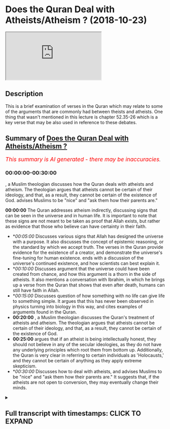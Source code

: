 # Does the Quran Deal with Atheists/Atheism ? (2018-10-23)

<iframe loading='lazy' allow='autoplay' src='https://www.youtube.com/embed/Ld8WACThegs'></iframe>

## Description

This is a brief examination of verses in the Quran which may relate to some of the arguments that are commonly had between theists and atheists. One thing that wasn't mentioned in this lecture is chapter 52.35-26 which is a key verse that may be also used in reference to these debates.

## Summary of [Does the Quran Deal with Atheists/Atheism ?](https://www.youtube.com/watch?v=Ld8WACThegs)


*<span style="color:red; font-size:125%">This summary is AI generated - there may be inaccuracies</span>. [](/)*

### <a onclick="modifyYTiframeseektime('0')">00:00:00-00:30:00</a>

, a Muslim theologian discusses how the Quran deals with atheists and atheism. The theologian argues that atheists cannot be certain of their ideology, and that, as a result, they cannot be certain of the existence of God.  advises Muslims to be "nice" and "ask them how their parents are."

**<a onclick="modifyYTiframeseektime('0')">00:00:00</a>** The Quran addresses atheism indirectly, discussing signs that can be seen in the universe and in human life. It is important to note that these signs are not meant to be taken as proof that Allah exists, but rather as evidence that those who believe can have certainty in their faith.
* **<a onclick="modifyYTiframeseektime('300')">00:05:00</a>* Discusses various signs that Allah has designed the universe with a purpose. It also discusses the concept of epistemic reasoning, or the standard by which we accept truth. The verses in the Quran provide evidence for the existence of a creator, and demonstrate the universe's fine-tuning for human existence.  ends with a discussion of the universe's continued existence, and how scientists can best explain it.
* **<a onclick="modifyYTiframeseektime('600')">00:10:00</a>* Discusses argument that the universe could have been created from chance, and how this argument is a thorn in the side of atheists. It also mentions a conversation with Ibrahim, in which he brings up a verse from the Quran that shows that even after death, humans can still have faith in Allah.
* **<a onclick="modifyYTiframeseektime('900')">00:15:00</a>* Discusses question of how something with no life can give life to something simple. It argues that this has never been observed in physics turning into biology in this way, and cites examples of arguments found in the Quran.
* **<a onclick="modifyYTiframeseektime('1200')">00:20:00</a>** , a Muslim theologian discusses the Quran's treatment of atheists and atheism. The theologian argues that atheists cannot be certain of their ideology, and that, as a result, they cannot be certain of the existence of God.
* **<a onclick="modifyYTiframeseektime('1500')">00:25:00</a>** argues that if an atheist is being intellectually honest, they should not believe in any of the secular ideologies, as they do not have any underlying principles which root them from bottom up. Additionally, the Quran is very clear in referring to certain individuals as 'Holocausts,' and they cannot be certain of anything as they apply extreme skepticism.
* **<a onclick="modifyYTiframeseektime('1800')">00:30:00</a>* Discusses how to deal with atheists, and advises Muslims to be "nice" and "ask them how their parents are." It suggests that, if the atheists are not open to conversion, they may eventually change their minds.

<details><summary><h2>Full transcript with timestamps: CLICK TO EXPAND</h2></summary>

<a onclick="modifyYTiframeseektime('0')">0:00:00</a> I will let him initiate on your regime  
<a onclick="modifyYTiframeseektime('8')">0:00:08</a> bismillah man you know him  
<a onclick="modifyYTiframeseektime('12')">0:00:12</a> huh me  
<a onclick="modifyYTiframeseektime('13')">0:00:13</a> [Music]  
<a onclick="modifyYTiframeseektime('16')">0:00:16</a> Johnse Nikita wa min allahi allah Z's in  
<a onclick="modifyYTiframeseektime('20')">0:00:20</a> hockey in he somehow art even of dieting  
<a onclick="modifyYTiframeseektime('29')">0:00:29</a> in a fearful  
<a onclick="modifyYTiframeseektime('33')">0:00:33</a> [Music]  
<a onclick="modifyYTiframeseektime('37')">0:00:37</a> I'm assuming  
<a onclick="modifyYTiframeseektime('42')">0:00:42</a> but in our economy in what in a Finland  
<a onclick="modifyYTiframeseektime('52')">0:00:52</a> even  
<a onclick="modifyYTiframeseektime('56')">0:00:56</a> John Allah whom unisom  
<a onclick="modifyYTiframeseektime('61')">0:01:01</a> mm-hmm  
<a onclick="modifyYTiframeseektime('63')">0:01:03</a> ah having a party huh ah terrific  
<a onclick="modifyYTiframeseektime('70')">0:01:10</a> what else refer to me till cotton law in  
<a onclick="modifyYTiframeseektime('79')">0:01:19</a> a true Harley come in hot Fabiana  
<a onclick="modifyYTiframeseektime('84')">0:01:24</a> Haditha hmm you know usually when we do  
<a onclick="modifyYTiframeseektime('94')">0:01:34</a> debates with atheists when we talk to  
<a onclick="modifyYTiframeseektime('99')">0:01:39</a> atheists we use very mechanical  
<a onclick="modifyYTiframeseektime('102')">0:01:42</a> reasoning sometimes and we we're going  
<a onclick="modifyYTiframeseektime('104')">0:01:44</a> to straight arguments you know we're  
<a onclick="modifyYTiframeseektime('107')">0:01:47</a> going to cosmological argument  
<a onclick="modifyYTiframeseektime('109')">0:01:49</a> teleological argument fine-tuning  
<a onclick="modifyYTiframeseektime('111')">0:01:51</a> argument contingency argument  
<a onclick="modifyYTiframeseektime('113')">0:01:53</a> ontological argument and we're just  
<a onclick="modifyYTiframeseektime('117')">0:01:57</a> hoping wait give them one argument after  
<a onclick="modifyYTiframeseektime('120')">0:02:00</a> the other and hope and wait to see how  
<a onclick="modifyYTiframeseektime('122')">0:02:02</a> they will respond to the arguments and  
<a onclick="modifyYTiframeseektime('123')">0:02:03</a> to be honest with you from my experience  
<a onclick="modifyYTiframeseektime('126')">0:02:06</a> sometimes it can be quite positive not  
<a onclick="modifyYTiframeseektime('129')">0:02:09</a> to say that these arguments are not good  
<a onclick="modifyYTiframeseektime('131')">0:02:11</a> arguments now these arguments are not  
<a onclick="modifyYTiframeseektime('134')">0:02:14</a> effective arguments or even that those  
<a onclick="modifyYTiframeseektime('137')">0:02:17</a> arguments are not true arguments but the  
<a onclick="modifyYTiframeseektime('141')">0:02:21</a> point is this is that what I've noticed  
<a onclick="modifyYTiframeseektime('143')">0:02:23</a> is I've been paying more attention to  
<a onclick="modifyYTiframeseektime('145')">0:02:25</a> the Quran and how the Quran whether  
<a onclick="modifyYTiframeseektime('149')">0:02:29</a> directly or indirectly addresses atheism  
<a onclick="modifyYTiframeseektime('156')">0:02:36</a> now I don't think it's fair to say that  
<a onclick="modifyYTiframeseektime('159')">0:02:39</a> the Quran specifies or addresses  
<a onclick="modifyYTiframeseektime('163')">0:02:43</a> atheists in any part of the Quran why  
<a onclick="modifyYTiframeseektime('167')">0:02:47</a> how comes when the Quran addresses  
<a onclick="modifyYTiframeseektime('170')">0:02:50</a> Christians Jews Muslims and people  
<a onclick="modifyYTiframeseektime('173')">0:02:53</a> directly how comes a loss of hannover  
<a onclick="modifyYTiframeseektime('176')">0:02:56</a> Allah does not choose atheists and talk  
<a onclick="modifyYTiframeseektime('178')">0:02:58</a> to them because they don't they claim  
<a onclick="modifyYTiframeseektime('180')">0:03:00</a> not to believe in him so it's not  
<a onclick="modifyYTiframeseektime('183')">0:03:03</a> something which jani they would pay  
<a onclick="modifyYTiframeseektime('186')">0:03:06</a> particular attention to so Allah  
<a onclick="modifyYTiframeseektime('189')">0:03:09</a> Subhanahu WA Ta'ala is far above and  
<a onclick="modifyYTiframeseektime('192')">0:03:12</a> beyond  
<a onclick="modifyYTiframeseektime('194')">0:03:14</a> lowering himself to that kind of a  
<a onclick="modifyYTiframeseektime('198')">0:03:18</a> discourse so instead of looking at where  
<a onclick="modifyYTiframeseektime('204')">0:03:24</a> in the Quran atheists are addressed  
<a onclick="modifyYTiframeseektime('208')">0:03:28</a> because I can tell you they're not  
<a onclick="modifyYTiframeseektime('209')">0:03:29</a> addressed in the second person at all in  
<a onclick="modifyYTiframeseektime('212')">0:03:32</a> the Quran I looked at in the Quran where  
<a onclick="modifyYTiframeseektime('218')">0:03:38</a> atheism maybe indirectly address and I  
<a onclick="modifyYTiframeseektime('221')">0:03:41</a> thought about these ayats that I've just  
<a onclick="modifyYTiframeseektime('223')">0:03:43</a> recited this isn't sort of the jet here  
<a onclick="modifyYTiframeseektime('226')">0:03:46</a> chapter 45 of the Quran and I just  
<a onclick="modifyYTiframeseektime('230')">0:03:50</a> wanted to spend a little bit of time  
<a onclick="modifyYTiframeseektime('234')">0:03:54</a> going through some of those verses  
<a onclick="modifyYTiframeseektime('236')">0:03:56</a> because they're quite interesting so  
<a onclick="modifyYTiframeseektime('240')">0:04:00</a> allah subhanaw taala says in Nephi  
<a onclick="modifyYTiframeseektime('244')">0:04:04</a> similar to a lot Lyautey in limit  
<a onclick="modifyYTiframeseektime('246')">0:04:06</a> meaning that for surely in the heavens  
<a onclick="modifyYTiframeseektime('250')">0:04:10</a> in the earth there are signs for those  
<a onclick="modifyYTiframeseektime('255')">0:04:15</a> who believe what are these signs  
<a onclick="modifyYTiframeseektime('262')">0:04:22</a> so Allah continues he says well he Hulka  
<a onclick="modifyYTiframeseektime('265')">0:04:25</a> come and in your own creation when I a  
<a onclick="modifyYTiframeseektime('268')">0:04:28</a> both women dead but him and whatever  
<a onclick="modifyYTiframeseektime('272')">0:04:32</a> creatures are scattered around the earth  
<a onclick="modifyYTiframeseektime('276')">0:04:36</a> area to nikomia P noon there are signs  
<a onclick="modifyYTiframeseektime('279')">0:04:39</a> for those individuals who have certainty  
<a onclick="modifyYTiframeseektime('282')">0:04:42</a> yakeen work till I feel alien aha and  
<a onclick="modifyYTiframeseektime('287')">0:04:47</a> the alteration of day and night  
<a onclick="modifyYTiframeseektime('294')">0:04:54</a> celestial a Leo in the heart is  
<a onclick="modifyYTiframeseektime('295')">0:04:55</a> important and I'll come to in a second  
<a onclick="modifyYTiframeseektime('297')">0:04:57</a> because we're going from the biological  
<a onclick="modifyYTiframeseektime('299')">0:04:59</a> to the cosmological and I want you to  
<a onclick="modifyYTiframeseektime('302')">0:05:02</a> bear that in mind okay when I enter a  
<a onclick="modifyYTiframeseektime('305')">0:05:05</a> lot - mie mie risk and what Allah has  
<a onclick="modifyYTiframeseektime('308')">0:05:08</a> sent down from the heavens from  
<a onclick="modifyYTiframeseektime('310')">0:05:10</a> provision for a heavy hill of the body  
<a onclick="modifyYTiframeseektime('314')">0:05:14</a> motya so he raised the earth after his  
<a onclick="modifyYTiframeseektime('317')">0:05:17</a> death was a three Fria and the  
<a onclick="modifyYTiframeseektime('319')">0:05:19</a> alternating winds I add two new home in  
<a onclick="modifyYTiframeseektime('324')">0:05:24</a> yah Kiran this this time the operational  
<a onclick="modifyYTiframeseektime('326')">0:05:26</a> word here is yaki loon  
<a onclick="modifyYTiframeseektime('327')">0:05:27</a> there are signs for those individuals  
<a onclick="modifyYTiframeseektime('329')">0:05:29</a> who have Aqil intelligence intellect  
<a onclick="modifyYTiframeseektime('336')">0:05:36</a> till care to law these are the signs of  
<a onclick="modifyYTiframeseektime('339')">0:05:39</a> allah net through holly cable Huck we  
<a onclick="modifyYTiframeseektime('343')">0:05:43</a> narrate them to you in truth and this is  
<a onclick="modifyYTiframeseektime('346')">0:05:46</a> a very powerful part of the vessel Allah  
<a onclick="modifyYTiframeseektime('349')">0:05:49</a> Allah is very powerful  
<a onclick="modifyYTiframeseektime('350')">0:05:50</a> ferbiere hadith so after what speech  
<a onclick="modifyYTiframeseektime('354')">0:05:54</a> after Allah bad Allah well IIT human  
<a onclick="modifyYTiframeseektime('358')">0:05:58</a> wound after what speech after Allah and  
<a onclick="modifyYTiframeseektime('362')">0:06:02</a> his signs will they believe now this  
<a onclick="modifyYTiframeseektime('366')">0:06:06</a> really struck me because its reasoning  
<a onclick="modifyYTiframeseektime('370')">0:06:10</a> to what you call epistemic reasoning now  
<a onclick="modifyYTiframeseektime('374')">0:06:14</a> what do I mean by this is the question  
<a onclick="modifyYTiframeseektime('376')">0:06:16</a> is what standard of truth are you going  
<a onclick="modifyYTiframeseektime('381')">0:06:21</a> to accept because people believe in  
<a onclick="modifyYTiframeseektime('386')">0:06:26</a> things on a daily basis we have beliefs  
<a onclick="modifyYTiframeseektime('389')">0:06:29</a> philosophers use the word belief to  
<a onclick="modifyYTiframeseektime('394')">0:06:34</a> reference our thoughts and it's  
<a onclick="modifyYTiframeseektime('397')">0:06:37</a> correspondence with reality this is  
<a onclick="modifyYTiframeseektime('399')">0:06:39</a> believe this is what Bertrand Russell  
<a onclick="modifyYTiframeseektime('400')">0:06:40</a> wrote in his book the problems with  
<a onclick="modifyYTiframeseektime('402')">0:06:42</a> philosophies everyone has some kind of  
<a onclick="modifyYTiframeseektime('405')">0:06:45</a> belief it can be true belief and it can  
<a onclick="modifyYTiframeseektime('407')">0:06:47</a> be false belief it does not necessarily  
<a onclick="modifyYTiframeseektime('409')">0:06:49</a> mean that if you have belief that you  
<a onclick="modifyYTiframeseektime('413')">0:06:53</a> must be a religious person for example  
<a onclick="modifyYTiframeseektime('415')">0:06:55</a> or someone who is who believes in  
<a onclick="modifyYTiframeseektime('417')">0:06:57</a> metaphysical realities the verses though  
<a onclick="modifyYTiframeseektime('421')">0:07:01</a> are very powerful because they reference  
<a onclick="modifyYTiframeseektime('424')">0:07:04</a> teleological realities what does this  
<a onclick="modifyYTiframeseektime('427')">0:07:07</a> mean they reference the fact that Allah  
<a onclick="modifyYTiframeseektime('432')">0:07:12</a> subhana WA Ta'ala has created things and  
<a onclick="modifyYTiframeseektime('434')">0:07:14</a> he has made them he has tailored them to  
<a onclick="modifyYTiframeseektime('439')">0:07:19</a> human use in other words not only is the  
<a onclick="modifyYTiframeseektime('444')">0:07:24</a> universe find tuned  
<a onclick="modifyYTiframeseektime('446')">0:07:26</a> fine-tuned for human existence which is  
<a onclick="modifyYTiframeseektime('452')">0:07:32</a> an argument very much used by every  
<a onclick="modifyYTiframeseektime('455')">0:07:35</a> theist that wants to argue their case is  
<a onclick="modifyYTiframeseektime('457')">0:07:37</a> one of the most powerful arguments  
<a onclick="modifyYTiframeseektime('460')">0:07:40</a> not only is that the case though but the  
<a onclick="modifyYTiframeseektime('465')">0:07:45</a> things that the universe exhibits are  
<a onclick="modifyYTiframeseektime('468')">0:07:48</a> useful to the living creatures within  
<a onclick="modifyYTiframeseektime('473')">0:07:53</a> them so there is a reciprocal  
<a onclick="modifyYTiframeseektime('476')">0:07:56</a> relationship between the biological  
<a onclick="modifyYTiframeseektime('478')">0:07:58</a> living creatures and the cosmological  
<a onclick="modifyYTiframeseektime('482')">0:08:02</a> inanimate celestial bodies Allah is  
<a onclick="modifyYTiframeseektime('488')">0:08:08</a> showing us look alternating winds look  
<a onclick="modifyYTiframeseektime('490')">0:08:10</a> at this all of these things how can you  
<a onclick="modifyYTiframeseektime('492')">0:08:12</a> explain this and Allah he says something  
<a onclick="modifyYTiframeseektime('495')">0:08:15</a> beautiful and another verse he says  
<a onclick="modifyYTiframeseektime('498')">0:08:18</a> Allah Allah the acid I could lay in  
<a onclick="modifyYTiframeseektime('500')">0:08:20</a> Holika Oh Hulk life is to Christ he is  
<a onclick="modifyYTiframeseektime('505')">0:08:25</a> the one who perfected everything in the  
<a onclick="modifyYTiframeseektime('511')">0:08:31</a> creation and this means to say look at  
<a onclick="modifyYTiframeseektime('518')">0:08:38</a> it look at the creation number one point  
<a onclick="modifyYTiframeseektime('522')">0:08:42</a> number one the fact that the creation  
<a onclick="modifyYTiframeseektime('526')">0:08:46</a> exists and is maintained how is this  
<a onclick="modifyYTiframeseektime('531')">0:08:51</a> explained how can this best be explained  
<a onclick="modifyYTiframeseektime('536')">0:08:56</a> now the complexity of the universe is  
<a onclick="modifyYTiframeseektime('538')">0:08:58</a> not just the first thing we can cite  
<a onclick="modifyYTiframeseektime('540')">0:09:00</a> because someone said well complexity  
<a onclick="modifyYTiframeseektime('541')">0:09:01</a> depends on your definition of complex we  
<a onclick="modifyYTiframeseektime('545')">0:09:05</a> will say the order exhibited in the  
<a onclick="modifyYTiframeseektime('551')">0:09:11</a> universe and this is what the officer on  
<a onclick="modifyYTiframeseektime('555')">0:09:15</a> say of this verse then is on the order  
<a onclick="modifyYTiframeseektime('561')">0:09:21</a> of the universe and the fact that there  
<a onclick="modifyYTiframeseektime('567')">0:09:27</a> is a harmonious relationship between  
<a onclick="modifyYTiframeseektime('570')">0:09:30</a> different aspects of the universe such  
<a onclick="modifyYTiframeseektime('572')">0:09:32</a> that and this is an important point the  
<a onclick="modifyYTiframeseektime('575')">0:09:35</a> universe continues to exist underline  
<a onclick="modifyYTiframeseektime('578')">0:09:38</a> this point the universe continues to  
<a onclick="modifyYTiframeseektime('580')">0:09:40</a> exist this is the question that needs to  
<a onclick="modifyYTiframeseektime('585')">0:09:45</a> be asked in other words how comes the  
<a onclick="modifyYTiframeseektime('589')">0:09:49</a> universe continues to exist  
<a onclick="modifyYTiframeseektime('592')">0:09:52</a> how can we best explain the fact that  
<a onclick="modifyYTiframeseektime('596')">0:09:56</a> the universe continues to exist because  
<a onclick="modifyYTiframeseektime('600')">0:10:00</a> we know from physics and other  
<a onclick="modifyYTiframeseektime('604')">0:10:04</a> disciplines and this is actually almost  
<a onclick="modifyYTiframeseektime('608')">0:10:08</a> concise is almost agreed-upon from all  
<a onclick="modifyYTiframeseektime('610')">0:10:10</a> sides that the chances of the universe  
<a onclick="modifyYTiframeseektime('617')">0:10:17</a> existing from chance are literally zero  
<a onclick="modifyYTiframeseektime('621')">0:10:21</a> and obviously Martin Rees has written a  
<a onclick="modifyYTiframeseektime('623')">0:10:23</a> book just six numbers many different  
<a onclick="modifyYTiframeseektime('626')">0:10:26</a> things have been written on this which  
<a onclick="modifyYTiframeseektime('628')">0:10:28</a> show literally that the forces of the  
<a onclick="modifyYTiframeseektime('632')">0:10:32</a> universe the gravitational force the  
<a onclick="modifyYTiframeseektime('635')">0:10:35</a> electromagnetic force the strong nuclear  
<a onclick="modifyYTiframeseektime('638')">0:10:38</a> force the weak nuclear force had these  
<a onclick="modifyYTiframeseektime('640')">0:10:40</a> things been adjusted even in a minor way  
<a onclick="modifyYTiframeseektime('648')">0:10:48</a> the universe would not continue to exist  
<a onclick="modifyYTiframeseektime('652')">0:10:52</a> because the fine-tuning argument is that  
<a onclick="modifyYTiframeseektime('655')">0:10:55</a> the universe allows life to exist and  
<a onclick="modifyYTiframeseektime('659')">0:10:59</a> there is a very narrow life permitting  
<a onclick="modifyYTiframeseektime('662')">0:11:02</a> range and that had any of those things  
<a onclick="modifyYTiframeseektime('667')">0:11:07</a> that I had aforementioned been any  
<a onclick="modifyYTiframeseektime('668')">0:11:08</a> different then the universe simply  
<a onclick="modifyYTiframeseektime('671')">0:11:11</a> wouldn't exist and there would be no  
<a onclick="modifyYTiframeseektime('673')">0:11:13</a> life on the universe so there are two  
<a onclick="modifyYTiframeseektime('675')">0:11:15</a> things to question why does the universe  
<a onclick="modifyYTiframeseektime('678')">0:11:18</a> continue to exist  
<a onclick="modifyYTiframeseektime('679')">0:11:19</a> despite the chances of it not existing  
<a onclick="modifyYTiframeseektime('686')">0:11:26</a> being Infanta stably small and how could  
<a onclick="modifyYTiframeseektime('690')">0:11:30</a> and why does the universe allow life to  
<a onclick="modifyYTiframeseektime('693')">0:11:33</a> exist now these are the classical  
<a onclick="modifyYTiframeseektime('695')">0:11:35</a> arguments that we use and this is more  
<a onclick="modifyYTiframeseektime('698')">0:11:38</a> like the fine-tuning argument but it is  
<a onclick="modifyYTiframeseektime('701')">0:11:41</a> connected to the Quranic discourse it is  
<a onclick="modifyYTiframeseektime('705')">0:11:45</a> connected to the Quranic discourse  
<a onclick="modifyYTiframeseektime('707')">0:11:47</a> because the question is how can you best  
<a onclick="modifyYTiframeseektime('712')">0:11:52</a> explain this now Allah it takes more  
<a onclick="modifyYTiframeseektime('717')">0:11:57</a> faith to believe that the universe came  
<a onclick="modifyYTiframeseektime('722')">0:12:02</a> from chance than it does to believe  
<a onclick="modifyYTiframeseektime('725')">0:12:05</a> that there was some intelligence behind  
<a onclick="modifyYTiframeseektime('727')">0:12:07</a> it let me tell you something I've spent  
<a onclick="modifyYTiframeseektime('731')">0:12:11</a> a lot of time reading books on this  
<a onclick="modifyYTiframeseektime('734')">0:12:14</a> topic and to be honest with you the most  
<a onclick="modifyYTiframeseektime('738')">0:12:18</a> I would say powerful or I wouldn't even  
<a onclick="modifyYTiframeseektime('742')">0:12:22</a> call it that to be honest with you  
<a onclick="modifyYTiframeseektime('744')">0:12:24</a> but the most vehement opposition to this  
<a onclick="modifyYTiframeseektime('749')">0:12:29</a> kind of argument comes from a man called  
<a onclick="modifyYTiframeseektime('750')">0:12:30</a> David Hume now he was a philosopher  
<a onclick="modifyYTiframeseektime('753')">0:12:33</a> Scottish philosopher and he said but  
<a onclick="modifyYTiframeseektime('755')">0:12:35</a> hold on this is was his argument and by  
<a onclick="modifyYTiframeseektime('757')">0:12:37</a> the way he is one of the heavyweights of  
<a onclick="modifyYTiframeseektime('760')">0:12:40</a> the Enlightenment period so we're not  
<a onclick="modifyYTiframeseektime('761')">0:12:41</a> talking about Richard Dawkins and  
<a onclick="modifyYTiframeseektime('764')">0:12:44</a> Christopher Hitchens which literally  
<a onclick="modifyYTiframeseektime('766')">0:12:46</a> would be little boys in the school of  
<a onclick="modifyYTiframeseektime('768')">0:12:48</a> David Hume little boys little boys we're  
<a onclick="modifyYTiframeseektime('771')">0:12:51</a> talking about David Hume himself so what  
<a onclick="modifyYTiframeseektime('775')">0:12:55</a> did he say how did he how did he confute  
<a onclick="modifyYTiframeseektime('777')">0:12:57</a> to this hypothesis he said look he said  
<a onclick="modifyYTiframeseektime('781')">0:13:01</a> yeah I understand what you're saying but  
<a onclick="modifyYTiframeseektime('784')">0:13:04</a> the universe could have been created  
<a onclick="modifyYTiframeseektime('785')">0:13:05</a> from chance and then he realized what he  
<a onclick="modifyYTiframeseektime('789')">0:13:09</a> was saying was a little bit far-fetched  
<a onclick="modifyYTiframeseektime('790')">0:13:10</a> and he said and even if it wasn't  
<a onclick="modifyYTiframeseektime('793')">0:13:13</a> created by chance how can you make a  
<a onclick="modifyYTiframeseektime('796')">0:13:16</a> logical leap and say that God is the one  
<a onclick="modifyYTiframeseektime('799')">0:13:19</a> who intelligently designed the universe  
<a onclick="modifyYTiframeseektime('802')">0:13:22</a> okay fine you don't need to call him God  
<a onclick="modifyYTiframeseektime('804')">0:13:24</a> call him whatever you want the entity  
<a onclick="modifyYTiframeseektime('806')">0:13:26</a> the thing you still have a problem here  
<a onclick="modifyYTiframeseektime('809')">0:13:29</a> then he said but then how can you  
<a onclick="modifyYTiframeseektime('812')">0:13:32</a> explain the evil in the world you say  
<a onclick="modifyYTiframeseektime('816')">0:13:36</a> listen we're not talking about morals  
<a onclick="modifyYTiframeseektime('817')">0:13:37</a> here we're talking about organization  
<a onclick="modifyYTiframeseektime('820')">0:13:40</a> and physics and laws of nature so really  
<a onclick="modifyYTiframeseektime('825')">0:13:45</a> and truly and to be honest with you even  
<a onclick="modifyYTiframeseektime('826')">0:13:46</a> David Hume was refuted by his  
<a onclick="modifyYTiframeseektime('830')">0:13:50</a> contemporaries on this this is a thorn  
<a onclick="modifyYTiframeseektime('833')">0:13:53</a> in the side of this is this argument  
<a onclick="modifyYTiframeseektime('837')">0:13:57</a> here it says very simple I can look at  
<a onclick="modifyYTiframeseektime('839')">0:13:59</a> the design subhanAllah very simple look  
<a onclick="modifyYTiframeseektime('841')">0:14:01</a> Fallujah Russell Harriman photo go look  
<a onclick="modifyYTiframeseektime('844')">0:14:04</a> again do you see any gaps in creation do  
<a onclick="modifyYTiframeseektime('847')">0:14:07</a> you see any this is a very simple  
<a onclick="modifyYTiframeseektime('849')">0:14:09</a> argument but as one which is well is a  
<a onclick="modifyYTiframeseektime('852')">0:14:12</a> thorn in the side of atheists and they  
<a onclick="modifyYTiframeseektime('856')">0:14:16</a> cannot deal with it  
<a onclick="modifyYTiframeseektime('858')">0:14:18</a> now this is one thing another thing  
<a onclick="modifyYTiframeseektime('862')">0:14:22</a> which is interesting  
<a onclick="modifyYTiframeseektime('864')">0:14:24</a> allah subhanaw taala says in the Quran  
<a onclick="modifyYTiframeseektime('866')">0:14:26</a> by the album starship kafir tech Varun  
<a onclick="modifyYTiframeseektime('869')">0:14:29</a> I've been learning Akuma yeah so Mayumi  
<a onclick="modifyYTiframeseektime('877')">0:14:37</a> - come here come some money later on he  
<a onclick="modifyYTiframeseektime('883')">0:14:43</a> says how can you disbelieve in Allah  
<a onclick="modifyYTiframeseektime('885')">0:14:45</a> when he when you were dead and he  
<a onclick="modifyYTiframeseektime('888')">0:14:48</a> brought you to life and well I had a  
<a onclick="modifyYTiframeseektime('890')">0:14:50</a> conversation with Ibrahim yesterday and  
<a onclick="modifyYTiframeseektime('892')">0:14:52</a> he brought this to my attention because  
<a onclick="modifyYTiframeseektime('894')">0:14:54</a> I'm trying to bring forward some  
<a onclick="modifyYTiframeseektime('895')">0:14:55</a> interesting chronic arguments and he was  
<a onclick="modifyYTiframeseektime('898')">0:14:58</a> saying look at this verse it shows and  
<a onclick="modifyYTiframeseektime('902')">0:15:02</a> this is true subhanAllah  
<a onclick="modifyYTiframeseektime('903')">0:15:03</a> it shows except another premise here you  
<a onclick="modifyYTiframeseektime('907')">0:15:07</a> were a dead lifeless and life was given  
<a onclick="modifyYTiframeseektime('909')">0:15:09</a> to you now the question is where does  
<a onclick="modifyYTiframeseektime('911')">0:15:11</a> life come from can something which is  
<a onclick="modifyYTiframeseektime('914')">0:15:14</a> lifeless endow something else with life  
<a onclick="modifyYTiframeseektime('917')">0:15:17</a> or is it necessary for something which  
<a onclick="modifyYTiframeseektime('921')">0:15:21</a> has life to give life this is the  
<a onclick="modifyYTiframeseektime('923')">0:15:23</a> question now we're not going to go into  
<a onclick="modifyYTiframeseektime('926')">0:15:26</a> a bo Genesis which is something these  
<a onclick="modifyYTiframeseektime('929')">0:15:29</a> some chemists and some biologists talk  
<a onclick="modifyYTiframeseektime('932')">0:15:32</a> about because rbo Genesis is unproven  
<a onclick="modifyYTiframeseektime('936')">0:15:36</a> it's speculative and there are so many  
<a onclick="modifyYTiframeseektime('938')">0:15:38</a> theories and this idea that chemistry  
<a onclick="modifyYTiframeseektime('940')">0:15:40</a> became biology really in a nutshell  
<a onclick="modifyYTiframeseektime('942')">0:15:42</a> chemistry somehow became bad we don't  
<a onclick="modifyYTiframeseektime('943')">0:15:43</a> know how it happened we're looking at  
<a onclick="modifyYTiframeseektime('945')">0:15:45</a> the fossil records in RNA in the DNA but  
<a onclick="modifyYTiframeseektime('947')">0:15:47</a> we don't know how it happened but just  
<a onclick="modifyYTiframeseektime('948')">0:15:48</a> it happened somehow allow you what the  
<a onclick="modifyYTiframeseektime('955')">0:15:55</a> hell is this  
<a onclick="modifyYTiframeseektime('957')">0:15:57</a> you see what kind of pseudoscience is  
<a onclick="modifyYTiframeseektime('958')">0:15:58</a> this what kind of pseudoscience is this  
<a onclick="modifyYTiframeseektime('961')">0:16:01</a> I lost power tireless in the Quran as I  
<a onclick="modifyYTiframeseektime('964')">0:16:04</a> had to whom cause somehow I see when I  
<a onclick="modifyYTiframeseektime('968')">0:16:08</a> have not let them see the creation of  
<a onclick="modifyYTiframeseektime('970')">0:16:10</a> the heavens and the earth they weren't  
<a onclick="modifyYTiframeseektime('972')">0:16:12</a> there witnessing the creation of the  
<a onclick="modifyYTiframeseektime('973')">0:16:13</a> heavens in here we had some fun this  
<a onclick="modifyYTiframeseektime('976')">0:16:16</a> morning with Ibraheem we were talking  
<a onclick="modifyYTiframeseektime('977')">0:16:17</a> about this well I this complex of when  
<a onclick="modifyYTiframeseektime('980')">0:16:20</a> you know when the man comes will I  
<a onclick="modifyYTiframeseektime('983')">0:16:23</a> assign pseudo scientific approach just  
<a onclick="modifyYTiframeseektime('985')">0:16:25</a> someone comes with a laboratory jacket  
<a onclick="modifyYTiframeseektime('987')">0:16:27</a> just because he represents science he  
<a onclick="modifyYTiframeseektime('989')">0:16:29</a> says yes we have an idea of when the you  
<a onclick="modifyYTiframeseektime('991')">0:16:31</a> know  
<a onclick="modifyYTiframeseektime('991')">0:16:31</a> started and this and this and they  
<a onclick="modifyYTiframeseektime('993')">0:16:33</a> change the idea from the bit from this  
<a onclick="modifyYTiframeseektime('995')">0:16:35</a> from the static state theory to Big Bang  
<a onclick="modifyYTiframeseektime('997')">0:16:37</a> and this and they keep change again you  
<a onclick="modifyYTiframeseektime('999')">0:16:39</a> say yeah we changed our mind on it but  
<a onclick="modifyYTiframeseektime('1000')">0:16:40</a> we're still working on it as if they  
<a onclick="modifyYTiframeseektime('1002')">0:16:42</a> really know exactly what's happening  
<a onclick="modifyYTiframeseektime('1004')">0:16:44</a> it's a thirteen point nine billion years  
<a onclick="modifyYTiframeseektime('1006')">0:16:46</a> ago as if they can see exactly what's  
<a onclick="modifyYTiframeseektime('1007')">0:16:47</a> going on and four billion years ago  
<a onclick="modifyYTiframeseektime('1010')">0:16:50</a> before the earth was created they can  
<a onclick="modifyYTiframeseektime('1011')">0:16:51</a> see everything but putting that to the  
<a onclick="modifyYTiframeseektime('1014')">0:16:54</a> side the question is how could something  
<a onclick="modifyYTiframeseektime('1018')">0:16:58</a> with no life give something give life to  
<a onclick="modifyYTiframeseektime('1022')">0:17:02</a> something simple  
<a onclick="modifyYTiframeseektime('1024')">0:17:04</a> have we ever observed physics turning  
<a onclick="modifyYTiframeseektime('1027')">0:17:07</a> into biology in this way inanimate  
<a onclick="modifyYTiframeseektime('1030')">0:17:10</a> objects turning into objects animate  
<a onclick="modifyYTiframeseektime('1033')">0:17:13</a> life objects we don't see this this is  
<a onclick="modifyYTiframeseektime('1036')">0:17:16</a> kind of theories that seriously they are  
<a onclick="modifyYTiframeseektime('1039')">0:17:19</a> desperate clutching at straws and then  
<a onclick="modifyYTiframeseektime('1043')">0:17:23</a> they'll cite Darwinian evolution and say  
<a onclick="modifyYTiframeseektime('1045')">0:17:25</a> look but we know now see okay for the  
<a onclick="modifyYTiframeseektime('1048')">0:17:28</a> sake of argument you're you're right  
<a onclick="modifyYTiframeseektime('1050')">0:17:30</a> what's Darwinian evolution which is on  
<a onclick="modifyYTiframeseektime('1052')">0:17:32</a> biology got anything to do with physics  
<a onclick="modifyYTiframeseektime('1054')">0:17:34</a> la Hulk was summarize you allowed a  
<a onclick="modifyYTiframeseektime('1055')">0:17:35</a> quorum and Hulk in nests I lost power  
<a onclick="modifyYTiframeseektime('1060')">0:17:40</a> that certainly the creation of the  
<a onclick="modifyYTiframeseektime('1063')">0:17:43</a> heavens and the earth is bigger than the  
<a onclick="modifyYTiframeseektime('1065')">0:17:45</a> creation of the human being so let's  
<a onclick="modifyYTiframeseektime('1068')">0:17:48</a> start was the big in them we can go  
<a onclick="modifyYTiframeseektime('1069')">0:17:49</a> micro let's talk macro and then we can  
<a onclick="modifyYTiframeseektime('1070')">0:17:50</a> go micro Darwinian evolution doesn't  
<a onclick="modifyYTiframeseektime('1074')">0:17:54</a> help you because it doesn't have  
<a onclick="modifyYTiframeseektime('1075')">0:17:55</a> anything to do with physics right so  
<a onclick="modifyYTiframeseektime('1081')">0:18:01</a> proving God is not what we were aiming  
<a onclick="modifyYTiframeseektime('1084')">0:18:04</a> to do because we as Muslims believe that  
<a onclick="modifyYTiframeseektime('1086')">0:18:06</a> you're born with a Coulomb olu olu the  
<a onclick="modifyYTiframeseektime('1088')">0:18:08</a> new LaDonna facility every moment  
<a onclick="modifyYTiframeseektime('1090')">0:18:10</a> everyone who is born is born in a  
<a onclick="modifyYTiframeseektime('1091')">0:18:11</a> predisposition to believe in God but  
<a onclick="modifyYTiframeseektime('1095')">0:18:15</a> here's what I will say is that if you do  
<a onclick="modifyYTiframeseektime('1096')">0:18:16</a> one action if you do one rationality as  
<a onclick="modifyYTiframeseektime('1099')">0:18:19</a> the Quran says uses the word yep in and  
<a onclick="modifyYTiframeseektime('1103')">0:18:23</a> it uses the word Akal and it uses the  
<a onclick="modifyYTiframeseektime('1106')">0:18:26</a> word European Apple and amen  
<a onclick="modifyYTiframeseektime('1110')">0:18:30</a> these are the things that you will get  
<a onclick="modifyYTiframeseektime('1113')">0:18:33</a> from looking at the creation with  
<a onclick="modifyYTiframeseektime('1114')">0:18:34</a> sincerity whether you are a philosopher  
<a onclick="modifyYTiframeseektime('1117')">0:18:37</a> or a physicist or a common man looking  
<a onclick="modifyYTiframeseektime('1120')">0:18:40</a> at the sky and the stars should lead you  
<a onclick="modifyYTiframeseektime('1122')">0:18:42</a> to Allah that's it  
<a onclick="modifyYTiframeseektime('1124')">0:18:44</a> should be that it should be as simple as  
<a onclick="modifyYTiframeseektime('1126')">0:18:46</a> this now we'll continue and say play  
<a onclick="modifyYTiframeseektime('1134')">0:18:54</a> someone may argue and David Hume did  
<a onclick="modifyYTiframeseektime('1136')">0:18:56</a> argue this he said okay and you know you  
<a onclick="modifyYTiframeseektime('1138')">0:18:58</a> can see his ramblings were like even  
<a onclick="modifyYTiframeseektime('1139')">0:18:59</a> though he's a massive philosopher he  
<a onclick="modifyYTiframeseektime('1141')">0:19:01</a> said how do you know is one God it could  
<a onclick="modifyYTiframeseektime('1143')">0:19:03</a> be more than one creator that created  
<a onclick="modifyYTiframeseektime('1145')">0:19:05</a> this universe and these things pipe the  
<a onclick="modifyYTiframeseektime('1149')">0:19:09</a> Koran has three interesting verses one  
<a onclick="modifyYTiframeseektime('1151')">0:19:11</a> and surah al-isra  
<a onclick="modifyYTiframeseektime('1152')">0:19:12</a> one in surah al-anbiya and one in surah  
<a onclick="modifyYTiframeseektime('1155')">0:19:15</a> till mu'minin which explains to us why  
<a onclick="modifyYTiframeseektime('1158')">0:19:18</a> it's a beautiful logic wow these are  
<a onclick="modifyYTiframeseektime('1160')">0:19:20</a> beautiful logical arguments the best you  
<a onclick="modifyYTiframeseektime('1162')">0:19:22</a> don't need to go anywhere else except  
<a onclick="modifyYTiframeseektime('1164')">0:19:24</a> for the Quran everything is there all  
<a onclick="modifyYTiframeseektime('1165')">0:19:25</a> the arguments are there why it's  
<a onclick="modifyYTiframeseektime('1168')">0:19:28</a> necessarily true that it has to be one  
<a onclick="modifyYTiframeseektime('1170')">0:19:30</a> God Allah Ta'ala says hello Kenema who  
<a onclick="modifyYTiframeseektime('1175')">0:19:35</a> Ali hatun chaotic Walloon even libertà  
<a onclick="modifyYTiframeseektime('1179')">0:19:39</a> ho lalr she Sibylla if there were many  
<a onclick="modifyYTiframeseektime('1181')">0:19:41</a> gods with him as you say then they would  
<a onclick="modifyYTiframeseektime('1184')">0:19:44</a> have all been competing to the arch in  
<a onclick="modifyYTiframeseektime('1187')">0:19:47</a> other words some of us here would say  
<a onclick="modifyYTiframeseektime('1188')">0:19:48</a> they would be trying to get closer to  
<a onclick="modifyYTiframeseektime('1190')">0:19:50</a> allah and other mafia children say they  
<a onclick="modifyYTiframeseektime('1192')">0:19:52</a> would be competing in strength installer  
<a onclick="modifyYTiframeseektime('1195')">0:19:55</a> to mock me known it says la la banda  
<a onclick="modifyYTiframeseektime('1198')">0:19:58</a> whom allah but they would have been  
<a onclick="modifyYTiframeseektime('1200')">0:20:00</a> competing with each other ie the two  
<a onclick="modifyYTiframeseektime('1202')">0:20:02</a> gods and in surah al-anbiya it says that  
<a onclick="modifyYTiframeseektime('1206')">0:20:06</a> the heavens and earth life as a data  
<a onclick="modifyYTiframeseektime('1208')">0:20:08</a> they would have been destroyed now  
<a onclick="modifyYTiframeseektime('1210')">0:20:10</a> here's the point there are three things  
<a onclick="modifyYTiframeseektime('1213')">0:20:13</a> which have to be unitary and cannot be  
<a onclick="modifyYTiframeseektime('1216')">0:20:16</a> many one of them is creative ability or  
<a onclick="modifyYTiframeseektime('1222')">0:20:22</a> control of the creation number two is  
<a onclick="modifyYTiframeseektime('1224')">0:20:24</a> will a rather and number three is power  
<a onclick="modifyYTiframeseektime('1228')">0:20:28</a> now let me give you an example of this  
<a onclick="modifyYTiframeseektime('1230')">0:20:30</a> easily yeah if you have two individuals  
<a onclick="modifyYTiframeseektime('1233')">0:20:33</a> or you have two entities that claim to  
<a onclick="modifyYTiframeseektime('1235')">0:20:35</a> be God you have three choices either  
<a onclick="modifyYTiframeseektime('1238')">0:20:38</a> they will fight each other they will  
<a onclick="modifyYTiframeseektime('1240')">0:20:40</a> fight each other and they were both it  
<a onclick="modifyYTiframeseektime('1244')">0:20:44</a> will be like a draw a stalemate in which  
<a onclick="modifyYTiframeseektime('1246')">0:20:46</a> case we will say how can you be God all  
<a onclick="modifyYTiframeseektime('1248')">0:20:48</a> powerful and both of you are cannot beat  
<a onclick="modifyYTiframeseektime('1251')">0:20:51</a> the other one right option two  
<a onclick="modifyYTiframeseektime('1255')">0:20:55</a> they will compromise with each other  
<a onclick="modifyYTiframeseektime('1257')">0:20:57</a> democratically say listen you have  
<a onclick="modifyYTiframeseektime('1258')">0:20:58</a> Monday I will rule on Tuesday you know  
<a onclick="modifyYTiframeseektime('1261')">0:21:01</a> we'll share the Dominion and if this was  
<a onclick="modifyYTiframeseektime('1265')">0:21:05</a> the case it implies weakness because why  
<a onclick="modifyYTiframeseektime('1267')">0:21:07</a> do you need to compromise as an  
<a onclick="modifyYTiframeseektime('1268')">0:21:08</a> all-powerful creator and the third thing  
<a onclick="modifyYTiframeseektime('1272')">0:21:12</a> which is the obvious one the third thing  
<a onclick="modifyYTiframeseektime('1275')">0:21:15</a> which is the obvious one is that one  
<a onclick="modifyYTiframeseektime('1276')">0:21:16</a> will prevail over the other and if this  
<a onclick="modifyYTiframeseektime('1278')">0:21:18</a> is the case then that one which prevails  
<a onclick="modifyYTiframeseektime('1281')">0:21:21</a> over the other is the powerful one is  
<a onclick="modifyYTiframeseektime('1285')">0:21:25</a> the god and the one who's been  
<a onclick="modifyYTiframeseektime('1287')">0:21:27</a> subordinated is the is the subjugate in  
<a onclick="modifyYTiframeseektime('1290')">0:21:30</a> this case they're subjected one so here  
<a onclick="modifyYTiframeseektime('1293')">0:21:33</a> it's very simple it's necessarily true  
<a onclick="modifyYTiframeseektime('1296')">0:21:36</a> because of the fact that there cannot be  
<a onclick="modifyYTiframeseektime('1300')">0:21:40</a> multiple wills there cannot be multiple  
<a onclick="modifyYTiframeseektime('1303')">0:21:43</a> creative capacities and they cannot be  
<a onclick="modifyYTiframeseektime('1305')">0:21:45</a> more than one all-powerful entity and by  
<a onclick="modifyYTiframeseektime('1308')">0:21:48</a> the way this completely bunk is the  
<a onclick="modifyYTiframeseektime('1309')">0:21:49</a> Trinity completely destroys the Trinity  
<a onclick="modifyYTiframeseektime('1312')">0:21:52</a> if you want an easy way to destroy the  
<a onclick="modifyYTiframeseektime('1313')">0:21:53</a> Trinity of the Christians this is the  
<a onclick="modifyYTiframeseektime('1315')">0:21:55</a> one of the best logical ways they say  
<a onclick="modifyYTiframeseektime('1317')">0:21:57</a> that all three are God but that they all  
<a onclick="modifyYTiframeseektime('1321')">0:22:01</a> you unified in the Trinity right that  
<a onclick="modifyYTiframeseektime('1324')">0:22:04</a> Jesus is God that the Father is God the  
<a onclick="modifyYTiframeseektime('1326')">0:22:06</a> Holy Spirit is God if that is the case  
<a onclick="modifyYTiframeseektime('1328')">0:22:08</a> is jesus all-powerful yes he is is the  
<a onclick="modifyYTiframeseektime('1331')">0:22:11</a> father all-powerful yes he is if they go  
<a onclick="modifyYTiframeseektime('1334')">0:22:14</a> against each other who's going to win in  
<a onclick="modifyYTiframeseektime('1335')">0:22:15</a> a fight you know how he put it  
<a onclick="modifyYTiframeseektime('1337')">0:22:17</a> how are they going to draw no no they're  
<a onclick="modifyYTiframeseektime('1341')">0:22:21</a> not going to draw who would fight who  
<a onclick="modifyYTiframeseektime('1343')">0:22:23</a> would win Jesus or the Father come on  
<a onclick="modifyYTiframeseektime('1346')">0:22:26</a> ask the Christian if Jesus will  
<a onclick="modifyYTiframeseektime('1350')">0:22:30</a> something and the father will something  
<a onclick="modifyYTiframeseektime('1353')">0:22:33</a> and they are different because they're  
<a onclick="modifyYTiframeseektime('1355')">0:22:35</a> two different persons even according to  
<a onclick="modifyYTiframeseektime('1356')">0:22:36</a> who's going to win if you say both of  
<a onclick="modifyYTiframeseektime('1360')">0:22:40</a> them will come together and compromise  
<a onclick="modifyYTiframeseektime('1361')">0:22:41</a> then they are both weak so this is a  
<a onclick="modifyYTiframeseektime('1365')">0:22:45</a> very interesting argument now finally I  
<a onclick="modifyYTiframeseektime('1368')">0:22:48</a> wanted to talk about something else now  
<a onclick="modifyYTiframeseektime('1369')">0:22:49</a> someone will say well these are all very  
<a onclick="modifyYTiframeseektime('1371')">0:22:51</a> fine logical arguments these all very  
<a onclick="modifyYTiframeseektime('1373')">0:22:53</a> fine logical arguments but they will  
<a onclick="modifyYTiframeseektime('1377')">0:22:57</a> argue we don't want to be religious  
<a onclick="modifyYTiframeseektime('1382')">0:23:02</a> we've had enough of religion look at  
<a onclick="modifyYTiframeseektime('1384')">0:23:04</a> what Legion has done to society and  
<a onclick="modifyYTiframeseektime('1386')">0:23:06</a> these things we don't want to believe in  
<a onclick="modifyYTiframeseektime('1388')">0:23:08</a> God  
<a onclick="modifyYTiframeseektime('1388')">0:23:08</a> say okay no problem don't believe in God  
<a onclick="modifyYTiframeseektime('1390')">0:23:10</a> we'll see what happens don't yeah and  
<a onclick="modifyYTiframeseektime('1393')">0:23:13</a> don't you don't have to argue say no  
<a onclick="modifyYTiframeseektime('1394')">0:23:14</a> problem yeah mellow wash it to him do  
<a onclick="modifyYTiframeseektime('1397')">0:23:17</a> what you want  
<a onclick="modifyYTiframeseektime('1398')">0:23:18</a> come on Cheryl you owe me no my share  
<a onclick="modifyYTiframeseektime('1399')">0:23:19</a> for yuck for whoever wants to come  
<a onclick="modifyYTiframeseektime('1400')">0:23:20</a> believe whoever wants you can just  
<a onclick="modifyYTiframeseektime('1401')">0:23:21</a> believe we believe that if you have been  
<a onclick="modifyYTiframeseektime('1403')">0:23:23</a> given the error message and you deny it  
<a onclick="modifyYTiframeseektime('1405')">0:23:25</a> then you will go to the Hellfire and you  
<a onclick="modifyYTiframeseektime('1407')">0:23:27</a> burn forever actually that's what will  
<a onclick="modifyYTiframeseektime('1409')">0:23:29</a> happen to you and you know there's only  
<a onclick="modifyYTiframeseektime('1410')">0:23:30</a> one way of finding out when we die we're  
<a onclick="modifyYTiframeseektime('1412')">0:23:32</a> going to find out what Carlo in here  
<a onclick="modifyYTiframeseektime('1414')">0:23:34</a> Allah hyah - not done yet no more - Ana  
<a onclick="modifyYTiframeseektime('1415')">0:23:35</a> here why you looking at in a way that  
<a onclick="modifyYTiframeseektime('1418')">0:23:38</a> they say is only our life of this world  
<a onclick="modifyYTiframeseektime('1421')">0:23:41</a> we're going to live and die and only the  
<a onclick="modifyYTiframeseektime('1423')">0:23:43</a> time will will destroy us oh man a  
<a onclick="modifyYTiframeseektime('1428')">0:23:48</a> Humvee that like a Milan what kind of  
<a onclick="modifyYTiframeseektime('1429')">0:23:49</a> knowledge they have this in whom Aleya  
<a onclick="modifyYTiframeseektime('1431')">0:23:51</a> unknown they only guess and will lie  
<a onclick="modifyYTiframeseektime('1436')">0:23:56</a> atheists can only be uncertain it's  
<a onclick="modifyYTiframeseektime('1439')">0:23:59</a> actually necessary part of their  
<a onclick="modifyYTiframeseektime('1441')">0:24:01</a> ideology they can never be certain of  
<a onclick="modifyYTiframeseektime('1443')">0:24:03</a> their ideology that's why actually if  
<a onclick="modifyYTiframeseektime('1444')">0:24:04</a> even if you look at what they describe  
<a onclick="modifyYTiframeseektime('1446')">0:24:06</a> themselves as they describes themselves  
<a onclick="modifyYTiframeseektime('1447')">0:24:07</a> for those who know negative atheists  
<a onclick="modifyYTiframeseektime('1450')">0:24:10</a> they don't have any positive arguments  
<a onclick="modifyYTiframeseektime('1452')">0:24:12</a> against the existence of God some of  
<a onclick="modifyYTiframeseektime('1453')">0:24:13</a> them do say the problem of evil like  
<a onclick="modifyYTiframeseektime('1455')">0:24:15</a> David Hume or whatever but the majority  
<a onclick="modifyYTiframeseektime('1457')">0:24:17</a> of them say no actually no we just  
<a onclick="modifyYTiframeseektime('1459')">0:24:19</a> thought I'm not convinced with the  
<a onclick="modifyYTiframeseektime('1460')">0:24:20</a> evidences now I will say to them if  
<a onclick="modifyYTiframeseektime('1462')">0:24:22</a> you're not convinced with the evidence  
<a onclick="modifyYTiframeseektime('1463')">0:24:23</a> is fine no problem don't believe in God  
<a onclick="modifyYTiframeseektime('1465')">0:24:25</a> we'll see what happens after we die no  
<a onclick="modifyYTiframeseektime('1466')">0:24:26</a> problem no problem but I will say to the  
<a onclick="modifyYTiframeseektime('1469')">0:24:29</a> Atheist this for example if that atheist  
<a onclick="modifyYTiframeseektime('1473')">0:24:33</a> decides to embrace another secular  
<a onclick="modifyYTiframeseektime('1475')">0:24:35</a> ideology and this is why it was useful  
<a onclick="modifyYTiframeseektime('1478')">0:24:38</a> during the liberalism and feminism  
<a onclick="modifyYTiframeseektime('1479')">0:24:39</a> discussion before I'm doing this one  
<a onclick="modifyYTiframeseektime('1481')">0:24:41</a> because if they say I'm not a I'm not a  
<a onclick="modifyYTiframeseektime('1484')">0:24:44</a> religious person but I'm a FEMINIST yes  
<a onclick="modifyYTiframeseektime('1486')">0:24:46</a> I'm a feminist or I am a liberal say  
<a onclick="modifyYTiframeseektime('1489')">0:24:49</a> listen you believe in liberalism so yeah  
<a onclick="modifyYTiframeseektime('1491')">0:24:51</a> so you've la you've left the  
<a onclick="modifyYTiframeseektime('1494')">0:24:54</a> cosmological argument which is a  
<a onclick="modifyYTiframeseektime('1496')">0:24:56</a> deductive argument you've left the  
<a onclick="modifyYTiframeseektime('1498')">0:24:58</a> fine-tuning argument which the chances  
<a onclick="modifyYTiframeseektime('1502')">0:25:02</a> of you know leaving it it's tantamount  
<a onclick="modifyYTiframeseektime('1503')">0:25:03</a> to literally saying that the probability  
<a onclick="modifyYTiframeseektime('1505')">0:25:05</a> of the universe coming coming about is a  
<a onclick="modifyYTiframeseektime('1508')">0:25:08</a> zero but I'll accept this you've left  
<a onclick="modifyYTiframeseektime('1510')">0:25:10</a> all of those strong arguments as first  
<a onclick="modifyYTiframeseektime('1513')">0:25:13</a> principle arguments and now you're going  
<a onclick="modifyYTiframeseektime('1517')">0:25:17</a> to feminism and liberalism which don't  
<a onclick="modifyYTiframeseektime('1519')">0:25:19</a> even have arguments like this they don't  
<a onclick="modifyYTiframeseektime('1522')">0:25:22</a> there is no equivalent of the  
<a onclick="modifyYTiframeseektime('1524')">0:25:24</a> cosmological argument to prove  
<a onclick="modifyYTiframeseektime('1526')">0:25:26</a> liberalism there is no equivalent of the  
<a onclick="modifyYTiframeseektime('1529')">0:25:29</a> teleological fine-tuning argument to  
<a onclick="modifyYTiframeseektime('1531')">0:25:31</a> prove feminism therefore if were being  
<a onclick="modifyYTiframeseektime('1534')">0:25:34</a> epistemologically honest you should not  
<a onclick="modifyYTiframeseektime('1536')">0:25:36</a> believe in any of those secular  
<a onclick="modifyYTiframeseektime('1537')">0:25:37</a> ideologies and some people actually went  
<a onclick="modifyYTiframeseektime('1541')">0:25:41</a> down that line  
<a onclick="modifyYTiframeseektime('1542')">0:25:42</a> they call themselves post modernists  
<a onclick="modifyYTiframeseektime('1544')">0:25:44</a> Nietzsche is a very interesting example  
<a onclick="modifyYTiframeseektime('1549')">0:25:49</a> he wrote books he said you know I don't  
<a onclick="modifyYTiframeseektime('1551')">0:25:51</a> believe in any of this I didn't even  
<a onclick="modifyYTiframeseektime('1552')">0:25:52</a> believe in science he was skeptical of  
<a onclick="modifyYTiframeseektime('1554')">0:25:54</a> everything but that is an honest  
<a onclick="modifyYTiframeseektime('1556')">0:25:56</a> approach to the skeptical extremism that  
<a onclick="modifyYTiframeseektime('1559')">0:25:59</a> he believed that's that's how it should  
<a onclick="modifyYTiframeseektime('1560')">0:26:00</a> be every atheist should be like  
<a onclick="modifyYTiframeseektime('1562')">0:26:02</a> Nietzsche if they're being  
<a onclick="modifyYTiframeseektime('1563')">0:26:03</a> intellectually honest they should read  
<a onclick="modifyYTiframeseektime('1566')">0:26:06</a> the books of Nietzsche and be like him  
<a onclick="modifyYTiframeseektime('1568')">0:26:08</a> who by the way he went mad at the end of  
<a onclick="modifyYTiframeseektime('1570')">0:26:10</a> his life and he went to a doctor even  
<a onclick="modifyYTiframeseektime('1572')">0:26:12</a> though he did not believe in and he was  
<a onclick="modifyYTiframeseektime('1574')">0:26:14</a> skeptical of science but the point is  
<a onclick="modifyYTiframeseektime('1577')">0:26:17</a> this the point is if that is your  
<a onclick="modifyYTiframeseektime('1583')">0:26:23</a> standard of truth that you're going to  
<a onclick="modifyYTiframeseektime('1585')">0:26:25</a> leave all these things is abductive and  
<a onclick="modifyYTiframeseektime('1586')">0:26:26</a> inductive and deductive arguments which  
<a onclick="modifyYTiframeseektime('1589')">0:26:29</a> really do for atheists and non assists  
<a onclick="modifyYTiframeseektime('1593')">0:26:33</a> constitute yeah a solid framework for  
<a onclick="modifyYTiframeseektime('1599')">0:26:39</a> believing anything from first principles  
<a onclick="modifyYTiframeseektime('1602')">0:26:42</a> then you should leave everything else in  
<a onclick="modifyYTiframeseektime('1606')">0:26:46</a> terms of belief if an atheist says I'm  
<a onclick="modifyYTiframeseektime('1610')">0:26:50</a> an atheist but do you believe in this  
<a onclick="modifyYTiframeseektime('1611')">0:26:51</a> and if they start spouting more moral  
<a onclick="modifyYTiframeseektime('1613')">0:26:53</a> things and say yeah I believe this was  
<a onclick="modifyYTiframeseektime('1614')">0:26:54</a> morally incorrect and you shouldn't do  
<a onclick="modifyYTiframeseektime('1616')">0:26:56</a> this you shouldn't where is your moral  
<a onclick="modifyYTiframeseektime('1618')">0:26:58</a> Anchorage where is your objective moral  
<a onclick="modifyYTiframeseektime('1621')">0:27:01</a> Anchorage where'd you get your morals  
<a onclick="modifyYTiframeseektime('1622')">0:27:02</a> from well how can you even justify  
<a onclick="modifyYTiframeseektime('1625')">0:27:05</a> anything you've used such a skeptical  
<a onclick="modifyYTiframeseektime('1628')">0:27:08</a> method to deny the arguments for the  
<a onclick="modifyYTiframeseektime('1631')">0:27:11</a> existence of God we expect you to use  
<a onclick="modifyYTiframeseektime('1634')">0:27:14</a> that same skepticism for everything else  
<a onclick="modifyYTiframeseektime('1637')">0:27:17</a> in your life and if you use that same  
<a onclick="modifyYTiframeseektime('1642')">0:27:22</a> skepticism for everything else in your  
<a onclick="modifyYTiframeseektime('1644')">0:27:24</a> life you will simply have nothing you  
<a onclick="modifyYTiframeseektime('1647')">0:27:27</a> will simply believe in nothing you  
<a onclick="modifyYTiframeseektime('1651')">0:27:31</a> cannot be a feminist and believe in  
<a onclick="modifyYTiframeseektime('1655')">0:27:35</a> feminism  
<a onclick="modifyYTiframeseektime('1656')">0:27:36</a> if you are an atheist that rejects these  
<a onclick="modifyYTiframeseektime('1659')">0:27:39</a> arguments because feminism as we've  
<a onclick="modifyYTiframeseektime('1662')">0:27:42</a> discussed does not have any underlying  
<a onclick="modifyYTiframeseektime('1664')">0:27:44</a> principles which which root it from  
<a onclick="modifyYTiframeseektime('1667')">0:27:47</a> bottom up  
<a onclick="modifyYTiframeseektime('1668')">0:27:48</a> same thing with liberalism same thing  
<a onclick="modifyYTiframeseektime('1670')">0:27:50</a> with communism they all have attempts  
<a onclick="modifyYTiframeseektime('1673')">0:27:53</a> bison they don't have anything solid  
<a onclick="modifyYTiframeseektime('1675')">0:27:55</a> certainly not as solid as the  
<a onclick="modifyYTiframeseektime('1677')">0:27:57</a> cosmological so here the point is this  
<a onclick="modifyYTiframeseektime('1679')">0:27:59</a> the Quran is very clear  
<a onclick="modifyYTiframeseektime('1681')">0:28:01</a> it says I'm Julio cumin ye Shaitan I'm  
<a onclick="modifyYTiframeseektime('1684')">0:28:04</a> whom la lagune what they created from  
<a onclick="modifyYTiframeseektime('1685')">0:28:05</a> nothing or what they themselves the  
<a onclick="modifyYTiframeseektime('1688')">0:28:08</a> creators of themselves  
<a onclick="modifyYTiframeseektime('1689')">0:28:09</a> I'm Holocaust am i right uh ballet opine  
<a onclick="modifyYTiframeseektime('1692')">0:28:12</a> on did they are they the ones who  
<a onclick="modifyYTiframeseektime('1693')">0:28:13</a> created the heavens in the earth they  
<a onclick="modifyYTiframeseektime('1695')">0:28:15</a> have no certainty the whenever Allah  
<a onclick="modifyYTiframeseektime('1699')">0:28:19</a> describes these individuals he always  
<a onclick="modifyYTiframeseektime('1702')">0:28:22</a> describes four powers a beautiful  
<a onclick="modifyYTiframeseektime('1703')">0:28:23</a> premise they can never be certain  
<a onclick="modifyYTiframeseektime('1705')">0:28:25</a> because they apply an X key as extreme  
<a onclick="modifyYTiframeseektime('1708')">0:28:28</a> skepticism they might as well deny  
<a onclick="modifyYTiframeseektime('1710')">0:28:30</a> themselves as Nietzsche did say I don't  
<a onclick="modifyYTiframeseektime('1712')">0:28:32</a> exist I don't I don't actually exist the  
<a onclick="modifyYTiframeseektime('1715')">0:28:35</a> self than me I don't I don't know how do  
<a onclick="modifyYTiframeseektime('1718')">0:28:38</a> I know use the same philosophical  
<a onclick="modifyYTiframeseektime('1720')">0:28:40</a> inquiry no I don't know actually the  
<a onclick="modifyYTiframeseektime('1722')">0:28:42</a> chances of me not being here is so yeah  
<a onclick="modifyYTiframeseektime('1724')">0:28:44</a> there is a chance why don't you use the  
<a onclick="modifyYTiframeseektime('1725')">0:28:45</a> same belief and the same method of  
<a onclick="modifyYTiframeseektime('1728')">0:28:48</a> inquiry because if you do it you will  
<a onclick="modifyYTiframeseektime('1731')">0:28:51</a> deny yourself you'll deny everything so  
<a onclick="modifyYTiframeseektime('1736')">0:28:56</a> with that in Charla I will conclude I  
<a onclick="modifyYTiframeseektime('1739')">0:28:59</a> will conclude with what allah subhanaw  
<a onclick="modifyYTiframeseektime('1741')">0:29:01</a> taala he said because what a lost plant  
<a onclick="modifyYTiframeseektime('1745')">0:29:05</a> I said is quite powerful in referencing  
<a onclick="modifyYTiframeseektime('1748')">0:29:08</a> the fact that really scientific inquiry  
<a onclick="modifyYTiframeseektime('1752')">0:29:12</a> although it's very important and we  
<a onclick="modifyYTiframeseektime('1754')">0:29:14</a> respect it and everything  
<a onclick="modifyYTiframeseektime('1755')">0:29:15</a> especially as it regards to knowing what  
<a onclick="modifyYTiframeseektime('1758')">0:29:18</a> happened before in terms of and this is  
<a onclick="modifyYTiframeseektime('1760')">0:29:20</a> a big thing for people's their evolution  
<a onclick="modifyYTiframeseektime('1763')">0:29:23</a> evolution evolution is something of the  
<a onclick="modifyYTiframeseektime('1767')">0:29:27</a> part is actually history a scientific  
<a onclick="modifyYTiframeseektime('1770')">0:29:30</a> history they have to trace even this is  
<a onclick="modifyYTiframeseektime('1773')">0:29:33</a> Richard Dawkins he said you know we have  
<a onclick="modifyYTiframeseektime('1774')">0:29:34</a> to slap we're detectives we're bringing  
<a onclick="modifyYTiframeseektime('1775')">0:29:35</a> all the things together we're trying to  
<a onclick="modifyYTiframeseektime('1776')">0:29:36</a> find out what happened babe you did not  
<a onclick="modifyYTiframeseektime('1780')">0:29:40</a> witness this you did not see species  
<a onclick="modifyYTiframeseektime('1784')">0:29:44</a> moving into other species or become  
<a onclick="modifyYTiframeseektime('1786')">0:29:46</a> another speech you have not seen this  
<a onclick="modifyYTiframeseektime('1788')">0:29:48</a> yet the atheist for the most part will  
<a onclick="modifyYTiframeseektime('1791')">0:29:51</a> be ardent evolutionist yes I believe and  
<a onclick="modifyYTiframeseektime('1793')">0:29:53</a> even but you did not see this and the  
<a onclick="modifyYTiframeseektime('1796')">0:29:56</a> theory of evolution continues to change  
<a onclick="modifyYTiframeseektime('1799')">0:29:59</a> so Allah says Mashhad to whom Hulka sama  
<a onclick="modifyYTiframeseektime('1802')">0:30:02</a> yt-alert I have not allowed them to  
<a onclick="modifyYTiframeseektime('1808')">0:30:08</a> witness the creation of the heavens and  
<a onclick="modifyYTiframeseektime('1810')">0:30:10</a> the earth well a whole Quran for Sam and  
<a onclick="modifyYTiframeseektime('1812')">0:30:12</a> not the creation of themselves now this  
<a onclick="modifyYTiframeseektime('1816')">0:30:16</a> is very powerful they have not seen  
<a onclick="modifyYTiframeseektime('1821')">0:30:21</a> things that they believe in as almost  
<a onclick="modifyYTiframeseektime('1826')">0:30:26</a> anchor anchors yet they will use  
<a onclick="modifyYTiframeseektime('1831')">0:30:31</a> empirical arguments we have not seen  
<a onclick="modifyYTiframeseektime('1833')">0:30:33</a> good in these things  
<a onclick="modifyYTiframeseektime('1834')">0:30:34</a> to deny God so here when discussing with  
<a onclick="modifyYTiframeseektime('1839')">0:30:39</a> atheists sometimes or lie I think it is  
<a onclick="modifyYTiframeseektime('1841')">0:30:41</a> a psychological thing it's not it's no  
<a onclick="modifyYTiframeseektime('1843')">0:30:43</a> longer a an intellectual inquiry because  
<a onclick="modifyYTiframeseektime('1846')">0:30:46</a> if we look at if we do it's the claw of  
<a onclick="modifyYTiframeseektime('1848')">0:30:48</a> all of the philosophies that dealt with  
<a onclick="modifyYTiframeseektime('1850')">0:30:50</a> for example for yanny to the  
<a onclick="modifyYTiframeseektime('1852')">0:30:52</a> teleological argument or the fine-tuning  
<a onclick="modifyYTiframeseektime('1854')">0:30:54</a> argument you'll see that there's really  
<a onclick="modifyYTiframeseektime('1855')">0:30:55</a> weak arguments in opposition to these  
<a onclick="modifyYTiframeseektime('1858')">0:30:58</a> things and so it's not about  
<a onclick="modifyYTiframeseektime('1860')">0:31:00</a> intellectualism it's not really it's not  
<a onclick="modifyYTiframeseektime('1862')">0:31:02</a> it's about psychology  
<a onclick="modifyYTiframeseektime('1864')">0:31:04</a> it's about of what of the favors of  
<a onclick="modifyYTiframeseektime('1867')">0:31:07</a> allah subhanaw taala will you deny and  
<a onclick="modifyYTiframeseektime('1869')">0:31:09</a> so with atheists I think the best  
<a onclick="modifyYTiframeseektime('1871')">0:31:11</a> approach and this is after some time of  
<a onclick="modifyYTiframeseektime('1873')">0:31:13</a> debating with them and talking with them  
<a onclick="modifyYTiframeseektime('1874')">0:31:14</a> it has the chef said in the previous  
<a onclick="modifyYTiframeseektime('1876')">0:31:16</a> lecture just smile at them okay and  
<a onclick="modifyYTiframeseektime('1880')">0:31:20</a> maybe go and get some food with them and  
<a onclick="modifyYTiframeseektime('1882')">0:31:22</a> talk with them be nice with them ask  
<a onclick="modifyYTiframeseektime('1884')">0:31:24</a> them how their parents are and you never  
<a onclick="modifyYTiframeseektime('1886')">0:31:26</a> know they might they might change and  
<a onclick="modifyYTiframeseektime('1888')">0:31:28</a> become Muslim  
<a onclick="modifyYTiframeseektime('1889')">0:31:29</a> it's a hard luck  
</details>
